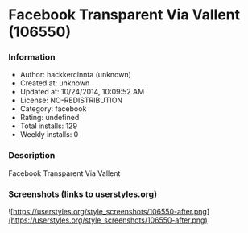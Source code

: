 # Facebook Transparent Via Vallent (106550)

### Information
- Author: hackkercinnta (unknown)
- Created at: unknown
- Updated at: 10/24/2014, 10:09:52 AM
- License: NO-REDISTRIBUTION
- Category: facebook
- Rating: undefined
- Total installs: 129
- Weekly installs: 0


### Description
Facebook Transparent Via Vallent


### Screenshots (links to userstyles.org)
![https://userstyles.org/style_screenshots/106550-after.png](https://userstyles.org/style_screenshots/106550-after.png)


